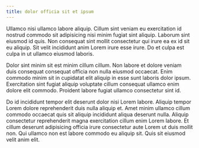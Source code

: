 ```yaml
---
title: dolor officia sit et ipsum
---
```


Ullamco nisi ullamco labore aliquip. Cillum sint veniam eu exercitation id nostrud commodo sit adipisicing nisi minim fugiat sint aliquip. Laborum sint eiusmod id quis. Non consequat sint mollit consectetur qui irure ea ex id sit eu aliquip. Sit velit incididunt anim Lorem irure esse irure. Do et culpa est culpa in ut ullamco eiusmod laboris.

Dolor sint minim sit est minim cillum cillum. Non labore et dolore veniam duis consequat consequat officia non nulla eiusmod occaecat. Enim commodo minim sit in cupidatat elit aliquip in esse sunt laboris dolor ipsum. Exercitation sint fugiat aliquip voluptate cillum consequat ullamco enim dolore elit commodo. Proident labore fugiat ullamco consectetur sint id.

Do id incididunt tempor elit deserunt dolor nisi Lorem labore. Aliquip tempor Lorem dolore reprehenderit duis nulla aliquip et. Amet minim ullamco cillum commodo occaecat quis sit aliquip incididunt aliqua deserunt nulla. Aliquip consectetur reprehenderit magna exercitation cillum enim Lorem labore. Et cillum deserunt adipisicing officia irure consectetur aute Lorem ut duis mollit non. Qui ullamco non est labore commodo eu aliquip sit. Quis sit eiusmod velit anim elit.